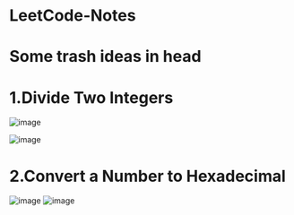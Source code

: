 # LeetCode-Notes
# Some trash ideas in head

# 1.Divide Two Integers

![image](https://user-images.githubusercontent.com/78581470/147873246-72ac413e-c66a-474d-984a-5964d2af39e9.png)
 
![image](https://user-images.githubusercontent.com/78581470/147873230-334470da-8456-469a-9441-c07d8355a85b.png)

# 2.Convert a Number to Hexadecimal
![image](https://user-images.githubusercontent.com/78581470/147873283-152be9f8-6835-4943-9da4-085d2cc30629.png)
![image](https://user-images.githubusercontent.com/78581470/147873291-e0b0beee-9552-4141-8903-1e5156ba9f94.png)

